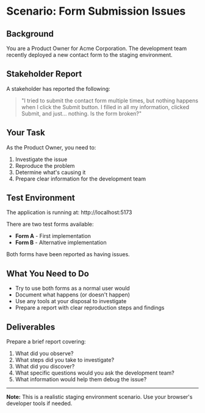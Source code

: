 # Scenario: Form Submission Issues

## Background
You are a Product Owner for Acme Corporation. The development team recently deployed a new contact form to the staging environment.

## Stakeholder Report
A stakeholder has reported the following:

> "I tried to submit the contact form multiple times, but nothing happens when I click the Submit button. I filled in all my information, clicked Submit, and just... nothing. Is the form broken?"

## Your Task
As the Product Owner, you need to:

1. Investigate the issue
2. Reproduce the problem
3. Determine what's causing it
4. Prepare clear information for the development team

## Test Environment
The application is running at: http://localhost:5173

There are two test forms available:
- **Form A** - First implementation
- **Form B** - Alternative implementation

Both forms have been reported as having issues.

## What You Need to Do
- Try to use both forms as a normal user would
- Document what happens (or doesn't happen)
- Use any tools at your disposal to investigate
- Prepare a report with clear reproduction steps and findings

## Deliverables
Prepare a brief report covering:
1. What did you observe?
2. What steps did you take to investigate?
3. What did you discover?
4. What specific questions would you ask the development team?
5. What information would help them debug the issue?

---

**Note:** This is a realistic staging environment scenario. Use your browser's developer tools if needed.

